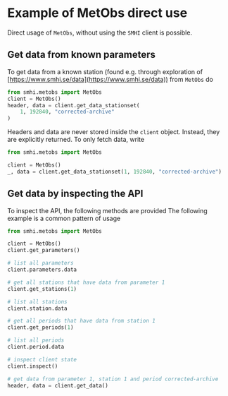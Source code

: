 # Example of MetObs direct use

Direct usage of `MetObs`, without using the `SMHI` client is possible.

## Get data from known parameters

To get data from a known station (found e.g. through exploration of
[https://www.smhi.se/data](https://www.smhi.se/data)) from `MetObs` do

```python
from smhi.metobs import MetObs
client = MetObs()
header, data = client.get_data_stationset(
    1, 192840, "corrected-archive"
)
```

Headers and data are never stored inside the `client` object.
Instead, they are explicitly returned.
To only fetch data, write

```python
from smhi.metobs import MetObs

client = MetObs()
_, data = client.get_data_stationset(1, 192840, "corrected-archive")
```

## Get data by inspecting the API

To inspect the API, the following methods are provided
The following example is a common pattern of usage

```python
from smhi.metobs import MetObs

client = MetObs()
client.get_parameters()

# list all parameters
client.parameters.data

# get all stations that have data from parameter 1
client.get_stations(1)

# list all stations
client.station.data

# get all periods that have data from station 1
client.get_periods(1)

# list all periods
client.period.data

# inspect client state
client.inspect()

# get data from parameter 1, station 1 and period corrected-archive
header, data = client.get_data()
```
